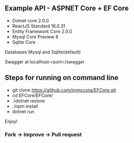 ## Example API - ASPNET Core + EF Core

- Dotnet core 2.0.0
- ReactJS Standard 16.0.31
- Entity Framework Core 2.0.0
- Mysql Core Preview 8
- Sqlite Core

Databases Mysql and Sqlite(default)

Swagger at localhost:\<port\>/swagger

## Steps for running on command line

- git clone https://github.com/jmmccota/EFCore.git
- cd EFCore/EFCore/
- ./dotnet restore
- ./npm install
- dotnet run

Enjoy!

### Fork -> Improve -> Pull request
